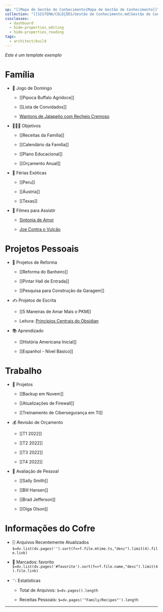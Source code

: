 ```yaml
---
up: "[[Mapa de Gestão de Conhecimento|Mapa de Gestão de Conhecimento]]"
collection: "[[SISTEMA/COLEÇÕES/Gestão de Conhecimento.md|Gestão de Conhecimento]]"
cssclasses:
  - dashboard
  - hide-properties_editing
  - hide-properties_reading
tags:
  - architect/build
---
```

*Este é um template exemplo*
# Família

- 🏈 Jogo de Domingo
    
    - [[Pipoca Buffalo Agridoce]]
        
    - [[Lista de Convidados]]
        
    - [Wantons de Jalapeño com Recheio Cremoso](https://www.allrecipes.com/recipe/166991/jalapeno-popper-wontons/)
        
- 👨‍👩‍👦 Objetivos
    
    - [[Receitas da Família]]
        
    - [[Calendário da Família]]
        
    - [[Plano Educacional]]
        
    - [[Orçamento Anual]]
        
- 🌅 Férias Exóticas
    
    - [[Peru]]
        
    - [[Áustria]]
        
    - [[Texas]]
        
- 🎥 Filmes para Assistir
    
    - [Sintonia de Amor](https://www.imdb.com/title/tt0108160/)
        
    - [Joe Contra o Vulcão](https://www.imdb.com/title/tt0099892/)
        

# Projetos Pessoais

- 🏡 Projetos de Reforma
    
    - [[Reforma do Banheiro]]
        
    - [[Pintar Hall de Entrada]]
        
    - [[Pesquisa para Construção da Garagem]]
        
- ✍️ Projetos de Escrita
    
    - [[5 Maneiras de Amar Mais o PKM]]
        
    - Leitura: [Princípios Centrais do Obsidian](https://tfthacker.medium.com/obsidian-understanding-its-core-design-principles-7f3fafbd6e36)
        
- 📚 Aprendizado
    
    - [[História Americana Inicial]]
        
    - [[Espanhol - Nível Básico]]
        

# Trabalho

- 💼 Projetos
    
    - [[Backup em Nuvem]]
        
    - [[Atualizações de Firewall]]
        
    - [[Treinamento de Cibersegurança em TI]]
        
- 💰 Revisão de Orçamento
    
    - [[T1 2022]]
        
    - [[T2 2022]]
        
    - [[T3 2022]]
        
    - [[T4 2022]]
        
- 👥 Avaliação de Pessoal
    
    - [[Sally Smith]]
        
    - [[Bill Hansen]]
        
    - [[Brad Jefferson]]
        
    - [[Olga Olson]]
        

# Informações do Cofre

- 🗄️ Arquivos Recentemente Atualizados  
    `$=dv.list(dv.pages('').sort(f=>f.file.mtime.ts,"desc").limit(4).file.link)`
    
- 🔖 Marcados: favorito  
    `$=dv.list(dv.pages('#favorite').sort(f=>f.file.name,"desc").limit(4).file.link)`
    
- 〽️ Estatísticas
    
    - Total de Arquivos: `$=dv.pages().length`
        
    - Receitas Pessoais: `$=dv.pages('"Family/Recipes"').length`
        

---
